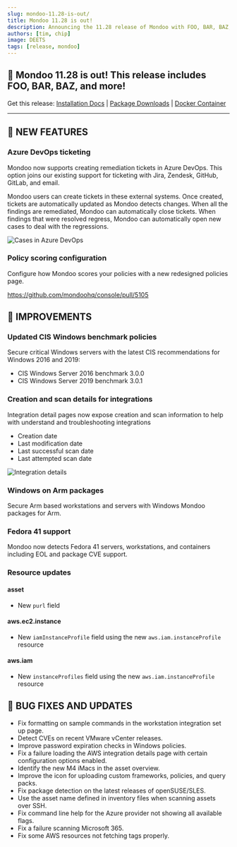```yaml
---
slug: mondoo-11.28-is-out/
title: Mondoo 11.28 is out!
description: Announcing the 11.28 release of Mondoo with FOO, BAR, BAZ, and more!
authors: [tim, chip]
image: DEETS
tags: [release, mondoo]
---
```


## 🥳 Mondoo 11.28 is out! This release includes FOO, BAR, BAZ, and more!

Get this release: [Installation Docs](https://mondoo.com/docs/cnspec/) | [Package Downloads](https://releases.mondoo.com/cnspec/) | [Docker Container](https://hub.docker.com/r/mondoo/cnspec)

---

## 🎉 NEW FEATURES

### Azure DevOps ticketing

Mondoo now supports creating remediation tickets in Azure DevOps. This option joins our existing support for ticketing with Jira, Zendesk, GitHub, GitLab, and email.

Mondoo users can create tickets in these external systems. Once created, tickets are automatically updated as Mondoo detects changes. When all the findings are remediated, Mondoo can automatically close tickets. When findings that were resolved regress, Mondoo can automatically open new cases to deal with the regressions.

![Cases in Azure DevOps](/img/releases/2024-10-29-mondoo-11.28-is-out/azure_devops_case.png)

### Policy scoring configuration

Configure how Mondoo scores your policies with a new redesigned policies page.

https://github.com/mondoohq/console/pull/5105

## 🧹 IMPROVEMENTS

### Updated CIS Windows benchmark policies

Secure critical Windows servers with the latest CIS recommendations for Windows 2016 and 2019:

- CIS Windows Server 2016 benchmark 3.0.0
- CIS Windows Server 2019 benchmark 3.0.1

### Creation and scan details for integrations

Integration detail pages now expose creation and scan information to help with understand and troubleshooting integrations

- Creation date
- Last modification date
- Last successful scan date
- Last attempted scan date

![Integration details](/img/releases/2024-10-29-mondoo-11.28-is-out/integration_details.png)

### Windows on Arm packages

Secure Arm based workstations and servers with Windows Mondoo packages for Arm.

### Fedora 41 support

Mondoo now detects Fedora 41 servers, workstations, and containers including EOL and package CVE support.

### Resource updates

#### asset

- New `purl` field

#### aws.ec2.instance

- New `iamInstanceProfile` field using the new `aws.iam.instanceProfile` resource

#### aws.iam

- New `instanceProfiles` field using the new `aws.iam.instanceProfile` resource

## 🐛 BUG FIXES AND UPDATES

- Fix formatting on sample commands in the workstation integration set up page.
- Detect CVEs on recent VMware vCenter releases.
- Improve password expiration checks in Windows policies.
- Fix a failure loading the AWS integration details page with certain configuration options enabled.
- Identify the new M4 iMacs in the asset overview.
- Improve the icon for uploading custom frameworks, policies, and query packs.
- Fix package detection on the latest releases of openSUSE/SLES.
- Use the asset name defined in inventory files when scanning assets over SSH.
- Fix command line help for the Azure provider not showing all available flags.
- Fix a failure scanning Microsoft 365.
- Fix some AWS resources not fetching tags properly.
